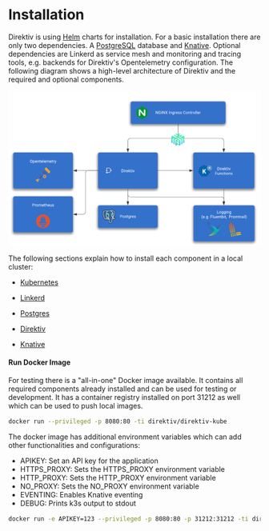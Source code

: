 # Installation

Direktiv is using [Helm](https://helm.sh/) charts for installation. For a basic installation there are only two dependencies. A [PostgreSQL](database.md) database and [Knative](direktiv.md). Optional dependencies are Linkerd as service mesh and monitoring and tracing tools, e.g. backends for Direktiv's Opentelemetry configuration. The following diagram shows a high-level architecture of Direktiv and the required and optional components.

<div class ="image-wrapper">
<p align="center">
<img src="arch.png" alt="Direktiv Overview"/>
</p>
</div>

The following sections explain how to install each component in a local cluster:


- [Kubernetes](kubernetes.md)

- [Linkerd](linkerd.md)

- [Postgres](database.md)

- [Direktiv](direktiv.md)

- [Knative](direktiv.md#knative)


#### Run Docker Image

For testing there is a "all-in-one" Docker image available. It contains all required components already installed and can be used for testing or development. It has a container registry installed on port 31212 as well which can be used to push local images.


```bash title="Direktiv Docker Container"
docker run --privileged -p 8080:80 -ti direktiv/direktiv-kube
```

The docker image has additional environment variables which can add other functionalities and configurations:

- APIKEY: Set an API key for the application
- HTTPS_PROXY: Sets the HTTPS_PROXY environment variable
- HTTP_PROXY: Sets the HTTP_PROXY environment variable
- NO_PROXY: Sets the NO_PROXY environment variable
- EVENTING: Enables Knative eventing
- DEBUG: Prints k3s output to stdout

```bash title="Direktiv Docker Container with API Key and Registry"
docker run -e APIKEY=123 --privileged -p 8080:80 -p 31212:31212 -ti direktiv/direktiv-kube
```

